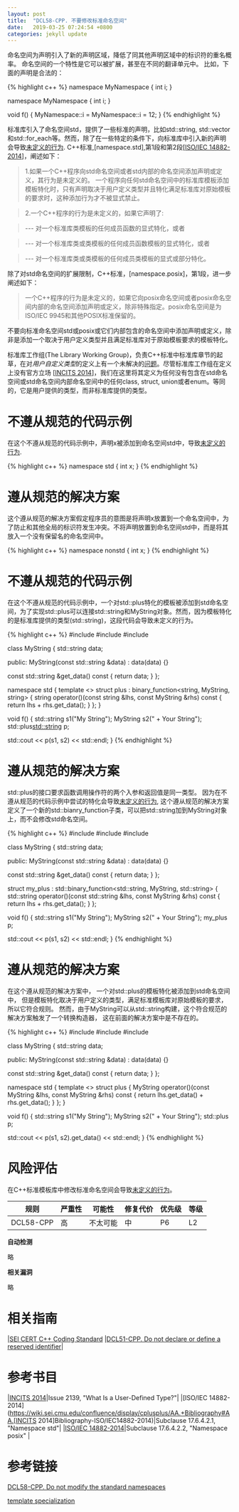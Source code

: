 ```yaml
---
layout: post
title:  "DCL58-CPP. 不要修改标准命名空间"
date:   2019-03-25 07:24:54 +0800
categories: jekyll update
---
```


命名空间为声明引入了新的声明区域，降低了同其他声明区域中的标识符的重名概率。
命名空间的一个特性是它可以被扩展，甚至在不同的翻译单元中。
比如，下面的声明是合法的：

{% highlight c++ %}
namespace MyNamespace {
int i;
}
  
namespace MyNamespace {
int i;
}
  
void f() {
  MyNamespace::i = MyNamespace::i = 12;
}
{% endhighlight %}

标准库引入了命名空间std，提供了一些标准的声明，比如std::string, std::vector和std::for_each等。然而，除了在一些特定的条件下，向标准库中引入新的声明会导致[未定义的行为](https://wiki.sei.cmu.edu/confluence/display/cplusplus/BB.+Definitions#BB.Definitions-undefinedbehavior).
C++标准,[namespace.std],第1段和第2段[[ISO/IEC 14882-2014](https://wiki.sei.cmu.edu/confluence/display/cplusplus/AA.+Bibliography#AA.Bibliography-ISO/IEC14882-2014)]，阐述如下：
> 1.如果一个C++程序向std命名空间或者std内部的命名空间添加声明或定义，其行为是未定义的。
一个程序向任何std命名空间中的标准库模板添加模板特化时，只有声明取决于用户定义类型并且特化满足标准库对原始模板的要求时，这种添加行为才不被显式禁止。

> 2.一个C++程序的行为是未定义的，如果它声明了:

>  --- 对一个标准库类模板的任何成员函数的显式特化，或者

>  --- 对一个标准库类或类模板的任何成员函数模板的显式特化，或者

>  --- 对一个标准库类或类模板的任何成员类模板的显式或部分特化。

除了对std命名空间的扩展限制，C++标准，[namespace.posix]，第1段，进一步阐述如下：
> 一个C++程序的行为是未定义的，如果它向posix命名空间或者posix命名空间内部的命名空间添加声明或定义，除非特殊指定。posix命名空间是为ISO/IEC 9945和其他POSIX标准保留的。

不要向标准命名空间std或posix或它们内部包含的命名空间中添加声明或定义，除非是添加一个取决于用户定义类型并且满足标准库对于原始模板要求的模板特化。

标准库工作组(The Library Working Group)，负责C++标准中标准库章节的起草，在对*用户自定义类型*的定义上有一个未解决的[问题](http://www.open-std.org/jtc1/sc22/wg21/docs/lwg-active.html#2139)。尽管标准库工作组在定义上没有官方立场 [[INCITS 2014](https://wiki.sei.cmu.edu/confluence/display/cplusplus/AA.+Bibliography#AA.Bibliography-INCITS2014)]，我们在这里将其定义为任何没有包含在std命名空间或std命名空间内部命名空间中的任何class, struct, union或者enum。等同的，它是用户提供的类型，而非标准库提供的类型。

# 不遵从规范的代码示例

在这个不遵从规范的代码示例中，声明x被添加到命名空间std中，导致[未定义的行为](https://wiki.sei.cmu.edu/confluence/display/cplusplus/BB.+Definitions#BB.Definitions-undefinedbehavior).

{% highlight c++ %}
namespace std {
int x;
}
{% endhighlight %}

# 遵从规范的解决方案

这个遵从规范的解决方案假定程序员的意图是将声明x放置到一个命名空间中，为了防止和其他全局的标识符发生冲突。不将声明放置到命名空间std中，而是将其放入一个没有保留名的命名空间中。

{% highlight c++ %}
namespace nonstd {
int x;
}
{% endhighlight %}

# 不遵从规范的代码示例

在这个不遵从规范的代码示例中，一个对std::plus特化的模板被添加到std命名空间，为了实现std::plus可以连接std::string和MyString对象。然而，因为模板特化的是标准库提供的类型(std::string)，这段代码会导致未定义的行为。

{% highlight c++ %}
#include <functional>
#include <iostream>
#include <string>

class MyString {
  std::string data;
  
public:
  MyString(const std::string &data) : data(data) {}
  
  const std::string &get_data() const { return data; }
};

namespace std {
template <>
struct plus<string> : binary_function<string, MyString, string> {
  string operator()(const string &lhs, const MyString &rhs) const {
    return lhs + rhs.get_data();
  }
};
}

void f() {
  std::string s1("My String");
  MyString s2(" + Your String");
  std::plus<std::string> p;
  
  std::cout << p(s1, s2) << std::endl;
}
{% endhighlight %}

# 遵从规范的解决方案

std::plus的接口要求函数调用操作符的两个入参和返回值是同一类型。
因为在不遵从规范的代码示例中尝试的特化会导致[未定义的行为](https://wiki.sei.cmu.edu/confluence/display/cplusplus/BB.+Definitions#BB.Definitions-undefinedbehavior),
这个遵从规范的解决方案定义了一个新的std::bianry_function子类，可以把std::string加到MyString对象上，而不会修改std命名空间。

{% highlight c++ %}
#include <functional>
#include <iostream>
#include <string>

class MyString {
  std::string data;
  
public:
  MyString(const std::string &data) : data(data) {}
  
  const std::string &get_data() const { return data; }
};

struct my_plus : std::binary_function<std::string, MyString, std::string> {
  std::string operator()(const std::string &lhs, const MyString &rhs) const {
    return lhs + rhs.get_data();
  }
};

void f() {
  std::string s1("My String");
  MyString s2(" + Your String");
  my_plus p;
  
  std::cout << p(s1, s2) << std::endl;
}
{% endhighlight %}

# 遵从规范的解决方案

在这个遵从规范的解决方案中， 一个对std::plus的模板特化被添加到std命名空间中，
但是模板特化取决于用户定义的类型，满足标准模板库对原始模板的要求，所以它符合规则。
然而，由于MyString可以从std::string构建，这个符合规范的解决方案触发了一个转换构造器，
这在前面的解决方案中是不存在的。

{% highlight c++ %}
#include <functional>
#include <iostream>
#include <string>
 
class MyString {
  std::string data;
   
public:
  MyString(const std::string &data) : data(data) {}
   
  const std::string &get_data() const { return data; }
};
 
namespace std {
template <>
struct plus<MyString> {
  MyString operator()(const MyString &lhs, const MyString &rhs) const {
    return lhs.get_data() + rhs.get_data();
  }
};
}
 
void f() {
  std::string s1("My String");
  MyString s2(" + Your String");
  std::plus<MyString> p;

  std::cout << p(s1, s2).get_data() << std::endl;
}
{% endhighlight %}

# 风险评估

在C++标准模板库中修改标准命名空间会导致[未定义的行为](https://wiki.sei.cmu.edu/confluence/display/cplusplus/BB.+Definitions#BB.Definitions-undefinedbehavior)。

|规则|严重性|可能性|修复代价|优先级|等级|
|--|--|--|--|--|--|
|DCL58-CPP|高|不太可能|中|P6|L2|

**自动检测**

略

**相关漏洞**

略

# 相关指南

|[SEI CERT C++ Coding Standard](https://wiki.sei.cmu.edu/confluence/pages/viewpage.action?pageId=88046682) |[DCL51-CPP. Do not declare or define a reserved identifier](https://wiki.sei.cmu.edu/confluence/display/cplusplus/DCL51-CPP.+Do+not+declare+or+define+a+reserved+identifier)|

# 参考书目

|[INCITS 2014](https://wiki.sei.cmu.edu/confluence/display/cplusplus/AA.+Bibliography#AA.Bibliography-INCITS2014)|Issue 2139, "What Is a User-Defined Type?"|
|[ISO/IEC 14882-2014](https://wiki.sei.cmu.edu/confluence/display/cplusplus/AA.+Bibliography#AA.[INCITS 2014]Bibliography-ISO/IEC14882-2014)|Subclause 17.6.4.2.1, "Namespace std"|
|[ISO/IEC 14882-2014](https://wiki.sei.cmu.edu/confluence/display/cplusplus/AA.+Bibliography#AA.Bibliography-ISO/IEC14882-2014)|Subclause 17.6.4.2.2, "Namespace posix" |

# 参考链接

[DCL58-CPP. Do not modify the standard namespaces][1]

[template specialization][2]

[1]: https://wiki.sei.cmu.edu/confluence/display/cplusplus/DCL58-CPP.+Do+not+modify+the+standard+namespaces

[2]: https://en.cppreference.com/w/cpp/language/template_specialization